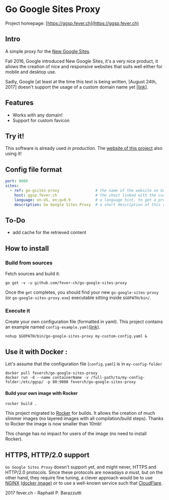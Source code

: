 # Go Google Sites Proxy
Project homepage: [https://ggsp.fever.ch](https://ggsp.fever.ch)

## Intro

A simple proxy for the [New Google Sites](https://sites.google.com/new).

Fall 2016, Google introduced New Google Sites, it's a very nice product, it allows the creation of nice and responsive websites that suits well either for mobile and desktop use.

Sadly, Google [at least at the time this text is being written, [August 24th, 2017] doesn't support the usage of a custom domain name yet [[link]](https://productforums.google.com/forum/#!topic/sites/44_WTQ44MJk).

## Features
- Works with any domain!
- Support for custom favicon

## Try it!

This software is already used *in production*. The [website of this project](https://ggsp.fever.ch/) also using it!

## Config file format

```yaml
port: 9080
sites:
  - ref: go-gsites-proxy                # the name of the website on Google Sites
    host: ggsp.fever.ch                 # the vhost linked with the current site
    language: en-US, en;q=0.9           # a language hint, to get a properly localized page
    description: Go Google Sites Proxy  # a short description of this site
``` 

## To-Do

- add cache for the retrieved content


## How to install 

### Build from sources

Fetch sources and build it:

    go get -v -u github.com/fever-ch/go-google-sites-proxy


Once the `get` completes, you should find your new `go-google-sites-proxy` (or `go-google-sites-proxy.exe`) executable sitting inside `$GOPATH/bin/`.


### Execute it

Create your own configuration file (formatted in yaml). This project contains an example named `config-example.yaml`([link](https://github.com/fever-ch/go-google-sites-proxy/blob/master/config-example.yaml)). 

    nohup $GOPATH/bin/go-google-sites-proxy my-custom-config.yaml &



## Use it with Docker :

Let's assume that the configuration file (```config.yaml```) is in ```my-config-folder```

    docker pull feverch/go-google-sites-proxy
    docker run -d --name containerName -v /full-path/to/my-config-folder:/etc/ggsp/ -p 80:9080 feverch/go-google-sites-proxy



#### Build your own image with Rocker
    rocker build .

This project migrated to [Rocker](https://github.com/grammarly/rocker) for builds. It allows the creation of much slimmer images (no layered images with all compilation/build steps). Thanks to Rocker the image is now smaller than 10mb!

This change has no impact for users of the image (no need to install Rocker). 

## HTTPS, HTTP/2.0 support

`Go Google Sites Proxy` doesn't support yet, and might never, HTTPS and HTTP/2.0 protocols. Since these protocols are nowadays *a must*, but on the other hand, they require fine tuning, a clever approach would be to use [NGINX](https://www.nginx.org) [(docker image)](https://hub.docker.com/_/nginx/) or to use a well-known service such that [CloudFlare](https://www.cloudflare.com). 


2017 fever.ch - Raphaël P. Barazzutti 
